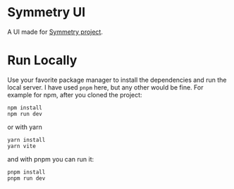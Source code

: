 # Symmetry UI
A UI made for [Symmetry project](https://www.grey-box.ca/project-symmetry/).

# Run Locally

Use your favorite package manager to install the dependencies and run the local server. I have used `pnpm` here, but any other would be fine. For example for npm, after you cloned the project:

```
npm install
npm run dev
```
or with yarn
```
yarn install
yarn vite
```
and with pnpm you can run it:
```
pnpm install
pnpm run dev
```
